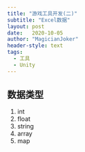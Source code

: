 ```yaml
---
title: "游戏工具开发(二)"
subtitle: "Excel数据"
layout: post
date:   2020-10-05
author: "MagicianJoker"
header-style: text
tags:
  - 工具
  - Unity
---
```




## 数据类型

1. int 
2. float
3. string
4. array
5. map
